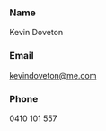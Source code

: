 ### Name
Kevin Doveton

### Email
[kevindoveton@me.com](mailto:kevindoveton@me.com?subject=Website)

### Phone
0410 101 557
